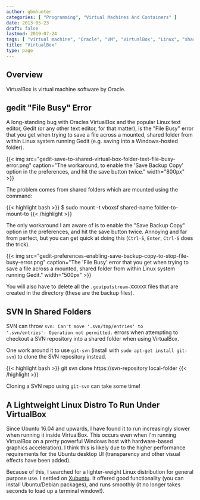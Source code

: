 ```yaml
---
author: gbmhunter
categories: [ "Programming", "Virtual Machines And Containers" ]
date: 2013-05-23
draft: false
lastmod: 2019-07-24
tags: [ "virtual machine", "Oracle", "VM", "VirtualBox", "Linux", "shared folders", "Xubuntu" ]
title: "VirtualBox"
type: page
---
```


## Overview

VirtualBox is virtual machine software by Oracle.

## gedit "File Busy" Error

A long-standing bug with Oracles VirtualBox and the popular Linux text editor, Gedit (or any other text editor, for that matter), is the "File Busy" error that you get when trying to save a file across a mounted, shared folder from within Linux system running Gedit (e.g. saving into a Windows-hosted folder).

{{< img src="gedit-save-to-shared-virtual-box-folder-text-file-busy-error.png" caption="The workaround, to enable the 'Save Backup Copy' option in the preferences, and hit the save button twice."  width="800px" >}}

The problem comes from shared folders which are mounted using the command:

{{< highlight bash >}}
$ sudo mount -t vboxsf shared-name folder-to-mount-to
{{< /highlight >}}

The only workaround I am aware of is to enable the "Save Backup Copy" option in the preferences, and hit the save button twice. Annoying and far from perfect, but you can get quick at doing this (`Ctrl-S`, `Enter`, `Ctrl-S` does the trick).

{{< img src="gedit-preferences-enabling-save-backup-copy-to-stop-file-busy-error.png" caption="The 'File Busy' error that you get when trying to save a file across a mounted, shared folder from within Linux system running Gedit."  width="500px" >}}

You will also have to delete all the `.goutputstream-XXXXXX` files that are created in the directory (these are the backup files).

## SVN In Shared Folders

SVN can throw <code>svn: Can't move '.svn/tmp/entries' to '.svn/entries': Operation not permitted.</code> errors when attempting to checkout a SVN repository into a shared folder when using VirtualBox.

One work around it to use <code>git-svn</code> (install with <code>sudo apt-get install git-svn</code>) to clone the SVN repository instead.

{{< highlight bash >}}
git svn clone https://svn-repository local-folder
{{< /highlight >}}

Cloning a SVN repo using <code>git-svn</code> can take some time!

## A Lightweight Linux Distro To Run Under VirtualBox

Since Ubuntu 16.04 and upwards, I have found it to run increasingly slower when running it inside VirtualBox. This occurs even when I'm running VirtualBox on a pretty powerful Windows host with hardware-based graphics acceleration). I think this is likely due to the higher performance requirements for the Ubuntu desktop UI (transparency and other visual effects have been added). 

Because of this, I searched for a lighter-weight Linux distribution for general purpose use. I settled on [Xubuntu](https://xubuntu.org/). It offered good functionality (you can install Ubuntu/Debian packages), and runs smoothly (it no longer takes seconds to load up a terminal window!).
